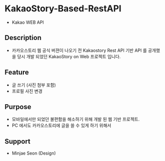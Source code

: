 # KakaoStory-Based-RestAPI
- Kakao WEB API 

## Description
- 카카오스토리 웹 공식 버젼이 나오기 전 Kakaostory Rest API 기반 API 를 공개했을 당시 개발 되었던
KakaoStory on Web 프로젝트 입니다. 

## Feature 
- 글 쓰기 (사진 첨부 포함)
- 프로필 사진 변경

## Purpose
- 모바일에서만 되었던 불편함을 해소하기 위해 개발 된 웹 기반 프로젝트.
- PC 에서도 카카오스토리에 글을 쓸 수 있게 하기 위해서

## Support
- Minjae Seon (Design)
